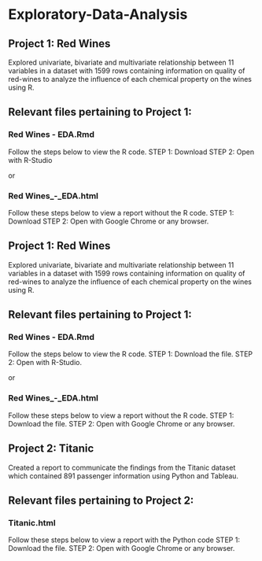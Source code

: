 # Exploratory-Data-Analysis

## Project 1: Red Wines

Explored univariate, bivariate and multivariate relationship between 11 variables in a dataset with 1599 rows containing information on quality of red-wines to analyze the influence of each chemical property on the wines using R.

## Relevant files pertaining to Project 1:

### Red Wines - EDA.Rmd

Follow the steps below to view the R code.
STEP 1: Download
STEP 2: Open with R-Studio

or

### Red Wines_-_EDA.html

Follow these steps below to view a report without the R code.
STEP 1: Download
STEP 2: Open with Google Chrome or any browser.

## Project 1: Red Wines

Explored univariate, bivariate and multivariate relationship between 11 variables in a dataset with 1599 rows containing information on quality of red-wines to analyze the influence of each chemical property on the wines using R.

## Relevant files pertaining to Project 1:

### Red Wines - EDA.Rmd

Follow the steps below to view the R code.
STEP 1: Download the file.
STEP 2: Open with R-Studio.

or

### Red Wines_-_EDA.html

Follow these steps below to view a report without the R code.
STEP 1: Download the file.
STEP 2: Open with Google Chrome or any browser.

## Project 2: Titanic

Created a report to communicate the findings from the Titanic dataset which contained 891 passenger information using Python and Tableau.

## Relevant files pertaining to Project 2:

### Titanic.html

Follow these steps below to view a report with the Python code
STEP 1: Download the file.
STEP 2: Open with Google Chrome or any browser.

